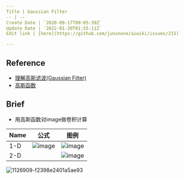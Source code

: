 ```yaml
---
Title | Gaussian Filter
-- | --
Create Date | `2020-09-17T09:05:39Z`
Update Date | `2022-01-20T01:55:11Z`
Edit link | [here](https://github.com/junxnone/aiwiki/issues/215)

---
```

## Reference
- [理解高斯滤波(Gaussian Filter)](https://www.jianshu.com/p/961490ea0458)
- [高斯函数](https://www.cnblogs.com/pacino12134/p/11372555.html)

## Brief
- 用高斯函数对image做卷积计算

Name | 公式 | 图例 
-- | -- | --
1-D | ![image](https://user-images.githubusercontent.com/2216970/93450141-3277fb80-f908-11ea-805b-9c81bfc5e0ea.png) | ![image](https://user-images.githubusercontent.com/2216970/93450193-41f74480-f908-11ea-8265-830cec3884ee.png)
2-D | | ![image](https://user-images.githubusercontent.com/2216970/93450244-54717e00-f908-11ea-83a8-8a6c80448fb2.png)

![1126909-f2398e2401a5ae93](https://user-images.githubusercontent.com/2216970/93450602-bd58f600-f908-11ea-9e66-e63d90d6474d.gif)

